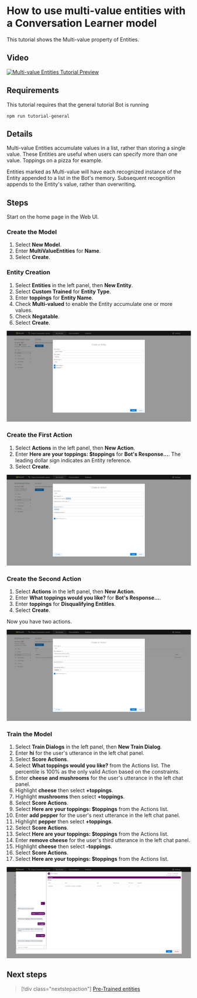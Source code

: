 # How to use multi-value entities with a Conversation Learner model
This tutorial shows the Multi-value property of Entities.

## Video

[![Multi-value Entities Tutorial Preview](https://aka.ms/cl_Tutorial_v3_MultiValued_Preview)](https://aka.ms/cl_Tutorial_v3_MultiValued)

## Requirements
This tutorial requires that the general tutorial Bot is running

	npm run tutorial-general

## Details
Multi-value Entities accumulate values in a list, rather than storing a single value.  These Entities are useful when users can specify more than one value. Toppings on a pizza for example.

Entities marked as Multi-value will have each recognized instance of the Entity appended to a list in the Bot's memory. Subsequent recognition appends to the Entity's value, rather than overwriting.

## Steps

Start on the home page in the Web UI.

### Create the Model

1. Select **New Model**.
2. Enter **MultiValueEntities** for **Name**.
3. Select **Create**.

### Entity Creation

1. Select **Entities** in the left panel, then **New Entity**.
2. Select **Custom Trained** for **Entity Type**.
3. Enter **toppings** for **Entity Name**.
4. Check **Multi-valued** to enable the Entity accumulate one or more values.
5. Check **Negatable**.
6. Select **Create**.

![](../media/T07_entity_create.png)

### Create the First Action

1. Select **Actions** in the left panel, then **New Action**.
2. Enter **Here are your toppings: $toppings** for **Bot's Response...**. The leading dollar sign indicates an Entity reference.
3. Select **Create**.

![](../media/T07_action_create_1.png)

### Create the Second Action

1. Select **Actions** in the left panel, then **New Action**.
2. Enter **What toppings would you like?** for **Bot's Response...**.
3. Enter **toppings** for **Disqualifying Entitles**.
4. Select **Create**.

Now you have two actions.

![](../media/T07_action_create_2.png)

### Train the Model

1. Select **Train Dialogs** in the left panel, then **New Train Dialog**.
2. Enter **hi** for the user's utterance in the left chat panel.
3. Select **Score Actions**.
4. Select **What toppings would you like?** from the Actions list. The percentile is 100% as the only valid Action based on the constraints.
5. Enter **cheese and mushrooms** for the user's utterance in the left chat panel.
6. Highlight **cheese** then select **+toppings**.
7. Highlight **mushrooms** then select **+toppings**.
8. Select **Score Actions**.
9. Select **Here are your toppings: $toppings** from the Actions list.
10. Enter **add pepper** for the user's next utterance in the left chat panel.
11. Highlight **pepper** then select **+toppings**.
12. Select **Score Actions**.
13. Select **Here are your toppings: $toppings** from the Actions list.
14. Enter **remove cheese** for the user's third utterance in the left chat panel.
15. Highlight **cheese** then select **-toppings**.
16. Select **Score Actions**.
17. Select **Here are your toppings: $toppings** from the Actions list.

![](../media/T07_training.png)

## Next steps

> [!div class="nextstepaction"]
> [Pre-Trained entities](./08-pre-trained-entities.md)
